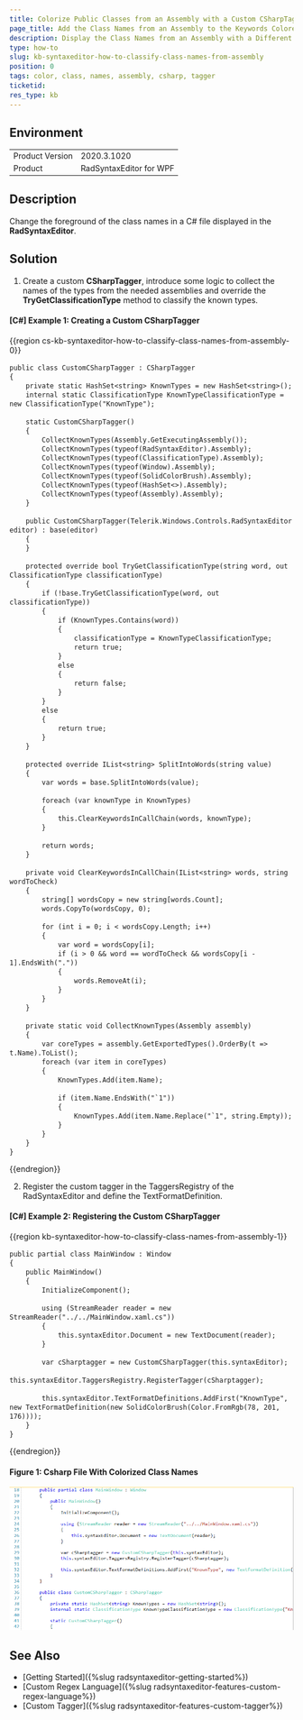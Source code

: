 ```yaml
---
title: Colorize Public Classes from an Assembly with a Custom CSharpTagger
page_title: Add the Class Names from an Assembly to the Keywords Colored by the CSharpTagger
description: Display the Class Names from an Assembly with a Different Color
type: how-to
slug: kb-syntaxeditor-how-to-classify-class-names-from-assembly
position: 0
tags: color, class, names, assembly, csharp, tagger
ticketid: 
res_type: kb
---
```


## Environment
<table>
    <tbody>
	    <tr>
	    	<td>Product Version</td>
	    	<td>2020.3.1020</td>
	    </tr>
	    <tr>
	    	<td>Product</td>
	    	<td>RadSyntaxEditor for WPF</td>
	    </tr>
    </tbody>
</table>

## Description

Change the foreground of the class names in a C# file displayed in the __RadSyntaxEditor__. 

## Solution

1. Create a custom __CSharpTagger__, introduce some logic to collect the names of the types from the needed assemblies and override the __TryGetClassificationType__ method to classify the known types. 

#### __[C#] Example 1: Creating a Custom CSharpTagger__
{{region cs-kb-syntaxeditor-how-to-classify-class-names-from-assembly-0}}

    public class CustomCSharpTagger : CSharpTagger
    {
        private static HashSet<string> KnownTypes = new HashSet<string>();
        internal static ClassificationType KnownTypeClassificationType = new ClassificationType("KnownType");

        static CustomCSharpTagger()
        {
            CollectKnownTypes(Assembly.GetExecutingAssembly());
            CollectKnownTypes(typeof(RadSyntaxEditor).Assembly);
            CollectKnownTypes(typeof(ClassificationType).Assembly);
            CollectKnownTypes(typeof(Window).Assembly);
            CollectKnownTypes(typeof(SolidColorBrush).Assembly);
            CollectKnownTypes(typeof(HashSet<>).Assembly);
            CollectKnownTypes(typeof(Assembly).Assembly);
        }

        public CustomCSharpTagger(Telerik.Windows.Controls.RadSyntaxEditor editor) : base(editor)
        {
        }

        protected override bool TryGetClassificationType(string word, out ClassificationType classificationType)
        {
            if (!base.TryGetClassificationType(word, out classificationType))
            {
                if (KnownTypes.Contains(word))
                {
                    classificationType = KnownTypeClassificationType;
                    return true;
                }
                else
                {
                    return false;
                }
            }
            else
            {
                return true;
            }
        }

        protected override IList<string> SplitIntoWords(string value)
        {
            var words = base.SplitIntoWords(value);
            
            foreach (var knownType in KnownTypes)
            {
                this.ClearKeywordsInCallChain(words, knownType);
            }

            return words;
        }

        private void ClearKeywordsInCallChain(IList<string> words, string wordToCheck)
        {
            string[] wordsCopy = new string[words.Count];
            words.CopyTo(wordsCopy, 0);

            for (int i = 0; i < wordsCopy.Length; i++)
            {
                var word = wordsCopy[i];
                if (i > 0 && word == wordToCheck && wordsCopy[i - 1].EndsWith("."))
                {
                    words.RemoveAt(i);
                }
            }
        }

        private static void CollectKnownTypes(Assembly assembly)
        {
            var coreTypes = assembly.GetExportedTypes().OrderBy(t => t.Name).ToList();
            foreach (var item in coreTypes)
            {
                KnownTypes.Add(item.Name);

                if (item.Name.EndsWith("`1"))
                {
                    KnownTypes.Add(item.Name.Replace("`1", string.Empty));
                }
            }
        }
    }
{{endregion}}

2. Register the custom tagger in the TaggersRegistry of the RadSyntaxEditor and define the TextFormatDefinition. 

#### __[C#] Example 2: Registering the Custom CSharpTagger__
{{region kb-syntaxeditor-how-to-classify-class-names-from-assembly-1}}

	public partial class MainWindow : Window
    {
        public MainWindow()
        {
            InitializeComponent();

            using (StreamReader reader = new StreamReader("../../MainWindow.xaml.cs"))
            {
                this.syntaxEditor.Document = new TextDocument(reader);
            }

            var cSharptagger = new CustomCSharpTagger(this.syntaxEditor);
            this.syntaxEditor.TaggersRegistry.RegisterTagger(cSharptagger);

            this.syntaxEditor.TextFormatDefinitions.AddFirst("KnownType", new TextFormatDefinition(new SolidColorBrush(Color.FromRgb(78, 201, 176))));
        }
    }
{{endregion}}

#### __Figure 1: Csharp File With Colorized Class Names__
![Csharp File With Colorized Class Names](images/kb-syntaxeditor-classify-class-names-from-assembly.png)

## See Also

* [Getting Started]({%slug radsyntaxeditor-getting-started%})
* [Custom Regex Language]({%slug radsyntaxeditor-features-custom-regex-language%})
* [Custom Tagger]({%slug radsyntaxeditor-features-custom-tagger%})
